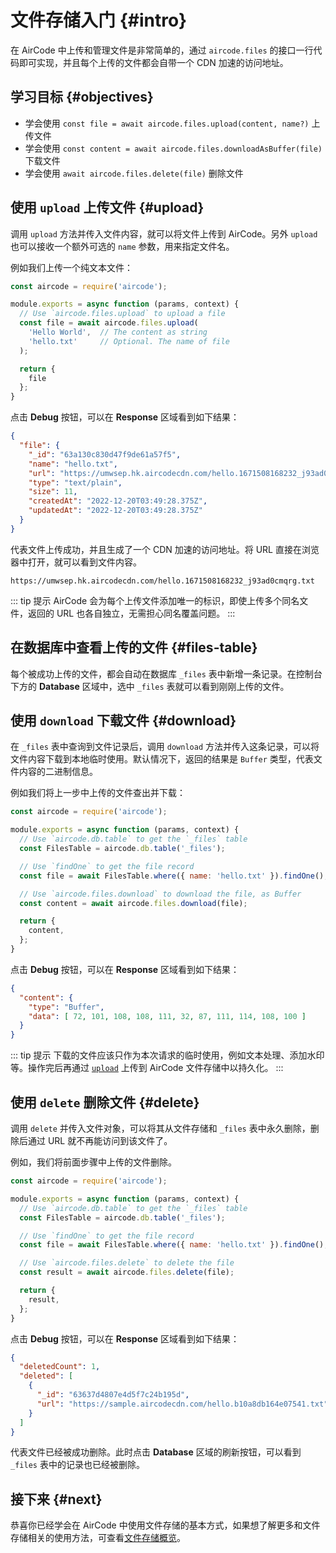 # 文件存储入门 {#intro}

在 AirCode 中上传和管理文件是非常简单的，通过 `aircode.files` 的接口一行代码即可实现，并且每个上传的文件都会自带一个 CDN 加速的访问地址。

## 学习目标 {#objectives}

- 学会使用 `const file = await aircode.files.upload(content, name?)` 上传文件
- 学会使用 `const content = await aircode.files.downloadAsBuffer(file)` 下载文件
- 学会使用 `await aircode.files.delete(file)` 删除文件

## 使用 `upload` 上传文件 {#upload}

调用 `upload` 方法并传入文件内容，就可以将文件上传到 AirCode。另外 `upload` 也可以接收一个额外可选的 `name` 参数，用来指定文件名。

例如我们上传一个纯文本文件：

```js
const aircode = require('aircode');

module.exports = async function (params, context) {
  // Use `aircode.files.upload` to upload a file
  const file = await aircode.files.upload(
    'Hello World',  // The content as string
    'hello.txt'     // Optional. The name of file
  );

  return {
    file
  };
}
```

点击 **Debug** 按钮，可以在 **Response** 区域看到如下结果：

```json
{
  "file": {
    "_id": "63a130c830d47f9de61a57f5",
    "name": "hello.txt",
    "url": "https://umwsep.hk.aircodecdn.com/hello.1671508168232_j93ad0cmqrg.txt",
    "type": "text/plain",
    "size": 11,
    "createdAt": "2022-12-20T03:49:28.375Z",
    "updatedAt": "2022-12-20T03:49:28.375Z"
  }
}
```

代表文件上传成功，并且生成了一个 CDN 加速的访问地址。将 URL 直接在浏览器中打开，就可以看到文件内容。

```
https://umwsep.hk.aircodecdn.com/hello.1671508168232_j93ad0cmqrg.txt
```

::: tip 提示
AirCode 会为每个上传文件添加唯一的标识，即使上传多个同名文件，返回的 URL 也各自独立，无需担心同名覆盖问题。
:::

## 在数据库中查看上传的文件 {#files-table}

每个被成功上传的文件，都会自动在数据库 `_files` 表中新增一条记录。在控制台下方的 **Database** 区域中，选中 `_files` 表就可以看到刚刚上传的文件。

<ACImage src="/_images/1671508270037.png" mode="light" />
<ACImage src="/_images/1671508319365.png" mode="dark" />

## 使用 `download` 下载文件 {#download}

在 `_files` 表中查询到文件记录后，调用 `download` 方法并传入这条记录，可以将文件内容下载到本地临时使用。默认情况下，返回的结果是 `Buffer` 类型，代表文件内容的二进制信息。

例如我们将上一步中上传的文件查出并下载：

```js
const aircode = require('aircode');

module.exports = async function (params, context) {
  // Use `aircode.db.table` to get the `_files` table
  const FilesTable = aircode.db.table('_files');

  // Use `findOne` to get the file record
  const file = await FilesTable.where({ name: 'hello.txt' }).findOne();

  // Use `aircode.files.download` to download the file, as Buffer
  const content = await aircode.files.download(file);

  return {
    content,
  };
}
```

点击 **Debug** 按钮，可以在 **Response** 区域看到如下结果：

```json
{
  "content": {
    "type": "Buffer",
    "data": [ 72, 101, 108, 108, 111, 32, 87, 111, 114, 108, 100 ]
  }
}
```

::: tip 提示
下载的文件应该只作为本次请求的临时使用，例如文本处理、添加水印等。操作完后再通过 [`upload`](#upload) 上传到 AirCode 文件存储中以持久化。
:::

## 使用 `delete` 删除文件 {#delete}

调用 `delete` 并传入文件对象，可以将其从文件存储和 `_files` 表中永久删除，删除后通过 URL 就不再能访问到该文件了。

例如，我们将前面步骤中上传的文件删除。

```js
const aircode = require('aircode');

module.exports = async function (params, context) {
  // Use `aircode.db.table` to get the `_files` table
  const FilesTable = aircode.db.table('_files');

  // Use `findOne` to get the file record
  const file = await FilesTable.where({ name: 'hello.txt' }).findOne();

  // Use `aircode.files.delete` to delete the file
  const result = await aircode.files.delete(file);

  return {
    result,
  };
}
```

点击 **Debug** 按钮，可以在 **Response** 区域看到如下结果：

```json
{
  "deletedCount": 1,
  "deleted": [
    {
      "_id": "63637d4807e4d5f7c24b195d",
      "url": "https://sample.aircodecdn.com/hello.b10a8db164e07541.txt"
    }
  ]
}
```

代表文件已经被成功删除。此时点击 **Database** 区域的刷新按钮，可以看到 `_files` 表中的记录也已经被删除。

## 接下来 {#next}

恭喜你已经学会在 AirCode 中使用文件存储的基本方式，如果想了解更多和文件存储相关的使用方法，可查看[文件存储概览](/cn/guide/files/)。
